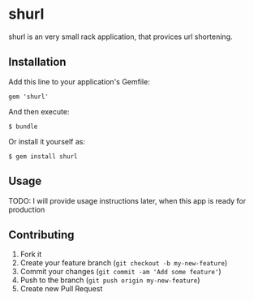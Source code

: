 # shurl

shurl is an very small rack application, that provices url shortening.

## Installation

Add this line to your application's Gemfile:

    gem 'shurl'

And then execute:

    $ bundle

Or install it yourself as:

    $ gem install shurl

## Usage

TODO: I will provide usage instructions later, when this app is ready for production

## Contributing

1. Fork it
2. Create your feature branch (`git checkout -b my-new-feature`)
3. Commit your changes (`git commit -am 'Add some feature'`)
4. Push to the branch (`git push origin my-new-feature`)
5. Create new Pull Request
